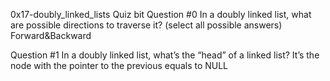 0x17-doubly_linked_lists
Quiz bit
Question #0
In a doubly linked list, what are possible directions to traverse it? (select all possible answers)
Forward&Backward

Question #1
In a doubly linked list, what’s the “head” of a linked list?
It’s the node with the pointer to the previous equals to NULL
